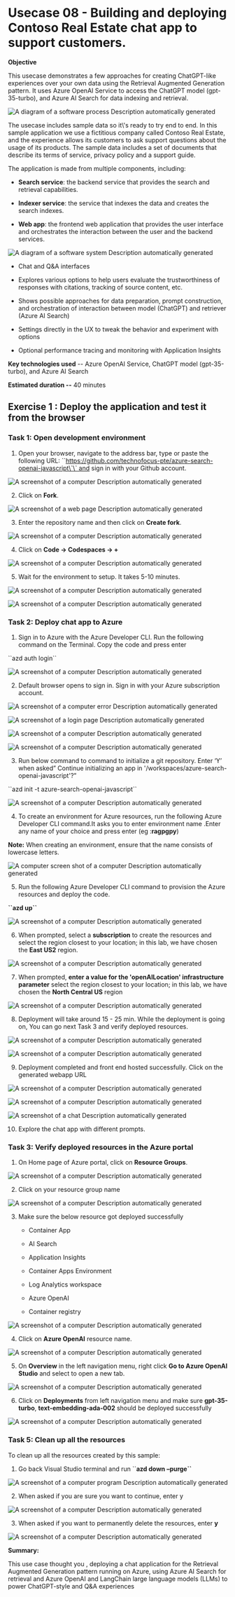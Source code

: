 # Usecase 08 - Building and deploying Contoso Real Estate chat app to support customers.

**Objective**

This usecase demonstrates a few approaches for creating ChatGPT-like
experiences over your own data using the Retrieval Augmented Generation
pattern. It uses Azure OpenAI Service to access the ChatGPT model
(gpt-35-turbo), and Azure AI Search for data indexing and retrieval.

![A diagram of a software process Description automatically
generated](./media/image1.jpeg)

The usecase includes sample data so it\\'s ready to try end to end. In
this sample application we use a fictitious company called Contoso Real
Estate, and the experience allows its customers to ask support questions
about the usage of its products. The sample data includes a set of
documents that describe its terms of service, privacy policy and a
support guide.

The application is made from multiple components, including:

- **Search service**: the backend service that provides the search and
  retrieval capabilities.

- **Indexer service**: the service that indexes the data and creates the
  search indexes.

- **Web app**: the frontend web application that provides the user
  interface and orchestrates the interaction between the user and the
  backend services.

![A diagram of a software system Description automatically
generated](./media/image2.jpeg)

- Chat and Q&A interfaces

- Explores various options to help users evaluate the trustworthiness of
  responses with citations, tracking of source content, etc.

- Shows possible approaches for data preparation, prompt construction,
  and orchestration of interaction between model (ChatGPT) and retriever
  (Azure AI Search)

- Settings directly in the UX to tweak the behavior and experiment with
  options

- Optional performance tracing and monitoring with Application Insights

**Key technologies used** -- Azure OpenAI Service, ChatGPT model
(gpt-35-turbo), and Azure AI Search

**Estimated duration --** 40 minutes

## Exercise 1 : Deploy the application and test it from the browser

### Task 1: Open development environment

1.  Open your browser, navigate to the address bar, type or paste the
    following
    URL: \`\`https://github.com/technofocus-pte/azure-search-openai-javascript\`\` and
    sign in with your Github account.

![A screenshot of a computer Description automatically
generated](./media/image3.jpeg)

2.  Click on **Fork**.

![A screenshot of a web page Description automatically
generated](./media/image4.jpeg)

3.  Enter the repository name and then click on **Create fork**.

![A screenshot of a computer Description automatically
generated](./media/image5.jpeg)

4.  Click on **Code -\> Codespaces -\> +**

![A screenshot of a computer Description automatically
generated](./media/image6.jpeg)

5.  Wait for the environment to setup. It takes 5-10 minutes.

![A screenshot of a computer Description automatically
generated](./media/image7.jpeg)

![A screenshot of a computer Description automatically
generated](./media/image8.jpeg)

### Task 2: Deploy chat app to Azure

1.  Sign in to Azure with the Azure Developer CLI. Run the following
    command on the Terminal. Copy the code and press enter

\`\`azd auth login\`\`

![A screenshot of a computer Description automatically
generated](./media/image9.jpeg)

2.  Default browser opens to sign in. Sign in with your Azure
    subscription account.

![A screenshot of a computer error Description automatically
generated](./media/image10.jpeg)

![A screenshot of a login page Description automatically
generated](./media/image11.jpeg)

![A screenshot of a computer Description automatically
generated](./media/image12.jpeg)

![A screenshot of a computer Description automatically
generated](./media/image13.jpeg)

3.  Run below command to command to initialize a git repository. Enter
    ‘Y’ when asked” Continue initializing an app in
    '/workspaces/azure-search-openai-javascript'?”

\`\`azd init -t azure-search-openai-javascript\`\`

![A screenshot of a computer Description automatically
generated](./media/image14.jpeg)

4.  To create an environment for Azure resources, run the following
    Azure Developer CLI command.It asks you to enter environment name
    .Enter any name of your choice and press enter (eg :**ragpgpy**)

**Note:** When creating an environment, ensure that the name consists of
lowercase letters.

![A computer screen shot of a computer Description automatically
generated](./media/image15.jpeg)

5.  Run the following Azure Developer CLI command to provision the Azure
    resources and deploy the code.

**\`\`azd up\`\`**

![A screenshot of a computer Description automatically
generated](./media/image16.jpeg)

6.  When prompted, select a **subscription** to create the resources and
    select the region closest to your location; in this lab, we have
    chosen the **East US2** region.

![A screenshot of a computer Description automatically
generated](./media/image17.jpeg)

7.  When prompted, **enter a value for the 'openAILocation'
    infrastructure parameter** select the region closest to your
    location; in this lab, we have chosen the **North Central
    US** region

![A screenshot of a computer Description automatically
generated](./media/image18.jpeg)

8.  Deployment will take around 15 - 25 min. While the deployment is
    going on, You can go next Task 3 and verify deployed resources.

![A screenshot of a computer Description automatically
generated](./media/image19.jpeg)

![A screenshot of a computer Description automatically
generated](./media/image20.jpeg)

9.  Deployment completed and front end hosted successfully. Click on the
    generated webapp URL

![A screenshot of a computer Description automatically
generated](./media/image21.jpeg)

![A screenshot of a computer Description automatically
generated](./media/image20.jpeg)

![A screenshot of a chat Description automatically
generated](./media/image22.jpeg)

10. Explore the chat app with different prompts.

### Task 3: Verify deployed resources in the Azure portal

1.  On Home page of Azure portal, click on **Resource Groups**.

![A screenshot of a computer Description automatically
generated](./media/image23.jpeg)

2.  Click on your resource group name

![A screenshot of a computer Description automatically
generated](./media/image24.jpeg)

3.  Make sure the below resource got deployed successfully

    - Container App

    - AI Search

    - Application Insights

    - Container Apps Environment

    - Log Analytics workspace

    - Azure OpenAI

    - Container registry

![A screenshot of a computer Description automatically
generated](./media/image25.jpeg)

4.  Click on **Azure OpenAI** resource name.

![A screenshot of a computer Description automatically
generated](./media/image26.jpeg)

5.  On **Overview** in the left navigation menu, right click **Go to
    Azure OpenAI Studio** and select to open a new tab.

![A screenshot of a computer Description automatically
generated](./media/image27.jpeg)

6.  Click on **Deployments** from left navigation menu and make
    sure **gpt-35-turbo**, **text-embedding-ada-002** should be deployed
    successfully

![A screenshot of a computer Description automatically
generated](./media/image28.jpeg)

### Task 5: Clean up all the resources

To clean up all the resources created by this sample:

1.  Go back Visual Studio terminal and run \`\`**azd down –purge\`\`**

![A screenshot of a computer program Description automatically
generated](./media/image29.jpeg)

2.  When asked if you are sure you want to continue, enter y

![A screenshot of a computer Description automatically
generated](./media/image30.jpeg)

3.  When asked if you want to permanently delete the resources,
    enter **y**

![A screenshot of a computer Description automatically
generated](./media/image31.jpeg)

**Summary:**

This use case thought you , deploying a chat application for the
Retrieval Augmented Generation pattern running on Azure, using Azure AI
Search for retrieval and Azure OpenAI and LangChain large language
models (LLMs) to power ChatGPT-style and Q&A experiences
